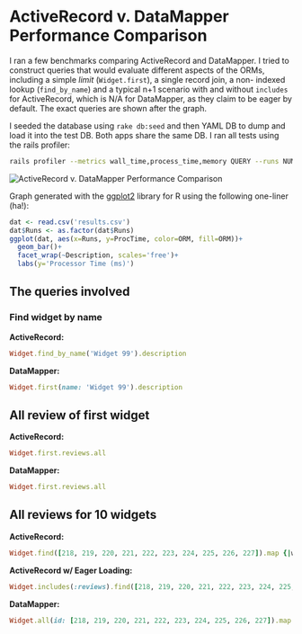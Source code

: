 # ActiveRecord v. DataMapper Performance Comparison

I ran a few benchmarks comparing ActiveRecord and DataMapper. I tried
to construct queries that would evaluate different aspects of the ORMs,
including a simple _limit_ (`Widget.first`), a single record join, a non-
indexed lookup (`find_by_name`) and a typical n+1 scenario with and without
`includes` for ActiveRecord, which is N/A for DataMapper, as they claim to be
eager by default. The exact queries are shown after the graph.

I seeded the database using `rake db:seed` and then YAML DB to dump and load it
into the test DB. Both apps share the same DB. I ran all tests using the rails
profiler:

```bash
rails profiler --metrics wall_time,process_time,memory QUERY --runs NUM_RUNS
```

![ActiveRecord v. DataMapper Performance Comparison](graph.pn://raw.github.com/zacstewart/ar_dm_performance/master/graph.png)

Graph generated with the [ggplot2](http://had.co.nz/ggplot2/) library for R
using the following one-liner (ha!):

```r
dat <- read.csv('results.csv')
dat$Runs <- as.factor(dat$Runs)
ggplot(dat, aes(x=Runs, y=ProcTime, color=ORM, fill=ORM))+
  geom_bar()+
  facet_wrap(~Description, scales='free')+
  labs(y='Processor Time (ms)')
```

## The queries involved

### Find widget by name

**ActiveRecord:**

```ruby
Widget.find_by_name('Widget 99').description
```

**DataMapper:**

```ruby
Widget.first(name: 'Widget 99').description
```

## All review of first widget

**ActiveRecord:**

```ruby
Widget.first.reviews.all
```

**DataMapper:**

```ruby
Widget.first.reviews.all
```

## All reviews for 10 widgets

**ActiveRecord:**

```ruby
Widget.find([218, 219, 220, 221, 222, 223, 224, 225, 226, 227]).map {|w| w.reviews }.flatten
```

**ActiveRecord w/ Eager Loading:**

```ruby
Widget.includes(:reviews).find([218, 219, 220, 221, 222, 223, 224, 225, 226, 227]).map {|w| w.reviews }.flatten
```

**DataMapper:**

```ruby
Widget.all(id: [218, 219, 220, 221, 222, 223, 224, 225, 226, 227]).map {|w| w.reviews }.flatten
```
